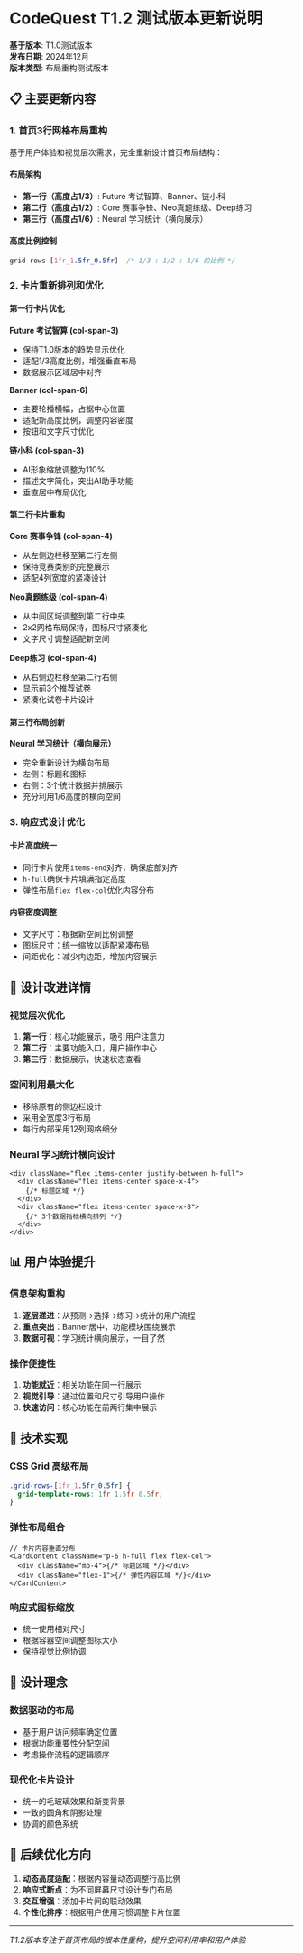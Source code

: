 # CodeQuest T1.2 测试版本更新说明

**基于版本**: T1.0测试版本  
**发布日期**: 2024年12月  
**版本类型**: 布局重构测试版本

## 📋 主要更新内容

### 1. 首页3行网格布局重构
基于用户体验和视觉层次需求，完全重新设计首页布局结构：

#### 布局架构
- **第一行（高度占1/3）**: Future 考试智算、Banner、链小科
- **第二行（高度占1/2）**: Core 赛事争锋、Neo真题练级、Deep练习  
- **第三行（高度占1/6）**: Neural 学习统计（横向展示）

#### 高度比例控制
```css
grid-rows-[1fr_1.5fr_0.5fr]  /* 1/3 : 1/2 : 1/6 的比例 */
```

### 2. 卡片重新排列和优化

#### 第一行卡片优化
**Future 考试智算 (col-span-3)**
- 保持T1.0版本的趋势显示优化
- 适配1/3高度比例，增强垂直布局
- 数据展示区域居中对齐

**Banner (col-span-6)**  
- 主要轮播横幅，占据中心位置
- 适配新高度比例，调整内容密度
- 按钮和文字尺寸优化

**链小科 (col-span-3)**
- AI形象缩放调整为110%
- 描述文字简化，突出AI助手功能
- 垂直居中布局优化

#### 第二行卡片重构
**Core 赛事争锋 (col-span-4)**
- 从左侧边栏移至第二行左侧
- 保持竞赛类别的完整展示
- 适配4列宽度的紧凑设计

**Neo真题练级 (col-span-4)**  
- 从中间区域调整到第二行中央
- 2x2网格布局保持，图标尺寸紧凑化
- 文字尺寸调整适配新空间

**Deep练习 (col-span-4)**
- 从右侧边栏移至第二行右侧  
- 显示前3个推荐试卷
- 紧凑化试卷卡片设计

#### 第三行布局创新
**Neural 学习统计（横向展示）**
- 完全重新设计为横向布局
- 左侧：标题和图标
- 右侧：3个统计数据并排展示
- 充分利用1/6高度的横向空间

### 3. 响应式设计优化

#### 卡片高度统一
- 同行卡片使用`items-end`对齐，确保底部对齐
- `h-full`确保卡片填满指定高度
- 弹性布局`flex flex-col`优化内容分布

#### 内容密度调整
- 文字尺寸：根据新空间比例调整
- 图标尺寸：统一缩放以适配紧凑布局  
- 间距优化：减少内边距，增加内容展示

## 🎨 设计改进详情

### 视觉层次优化
1. **第一行**：核心功能展示，吸引用户注意力
2. **第二行**：主要功能入口，用户操作中心
3. **第三行**：数据展示，快速状态查看

### 空间利用最大化
- 移除原有的侧边栏设计
- 采用全宽度3行布局
- 每行内部采用12列网格细分

### Neural 学习统计横向设计
```tsx
<div className="flex items-center justify-between h-full">
  <div className="flex items-center space-x-4">
    {/* 标题区域 */}
  </div>
  <div className="flex items-center space-x-8">
    {/* 3个数据指标横向排列 */}
  </div>
</div>
```

## 📊 用户体验提升

### 信息架构重构
1. **逐层递进**：从预测→选择→练习→统计的用户流程
2. **重点突出**：Banner居中，功能模块围绕展示
3. **数据可视**：学习统计横向展示，一目了然

### 操作便捷性
1. **功能就近**：相关功能在同一行展示
2. **视觉引导**：通过位置和尺寸引导用户操作
3. **快速访问**：核心功能在前两行集中展示

## 🔧 技术实现

### CSS Grid 高级布局
```css
.grid-rows-[1fr_1.5fr_0.5fr] {
  grid-template-rows: 1fr 1.5fr 0.5fr;
}
```

### 弹性布局组合
```tsx
// 卡片内容垂直分布
<CardContent className="p-6 h-full flex flex-col">
  <div className="mb-4">{/* 标题区域 */}</div>
  <div className="flex-1">{/* 弹性内容区域 */}</div>
</CardContent>
```

### 响应式图标缩放
- 统一使用相对尺寸
- 根据容器空间调整图标大小
- 保持视觉比例协调

## 🎯 设计理念

### 数据驱动的布局
- 基于用户访问频率确定位置
- 根据功能重要性分配空间
- 考虑操作流程的逻辑顺序

### 现代化卡片设计
- 统一的毛玻璃效果和渐变背景
- 一致的圆角和阴影处理
- 协调的颜色系统

## 🔄 后续优化方向

1. **动态高度适配**：根据内容量动态调整行高比例
2. **响应式断点**：为不同屏幕尺寸设计专门布局
3. **交互增强**：添加卡片间的联动效果
4. **个性化排序**：根据用户使用习惯调整卡片位置

---
*T1.2版本专注于首页布局的根本性重构，提升空间利用率和用户体验*